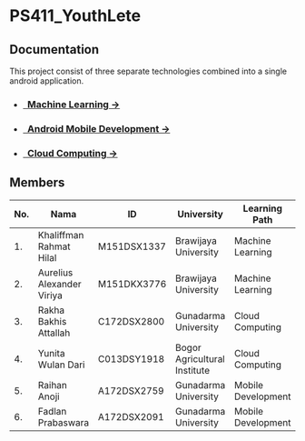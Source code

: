# PS411_YouthLete

## Documentation

This project consist of three separate technologies combined into a single android application.

- ### [&nbsp;&nbsp;Machine Learning &rarr;]()
- ### [&nbsp;&nbsp;Android Mobile Development &rarr;](https://github.com/Fadlanprabaswara/YouthLete)
- ### [&nbsp;&nbsp;Cloud Computing &rarr;]()

## Members

| No. | Nama                      | ID            | University                    | Learning Path        |
|-----|---------------------------|---------------|-------------------------------|----------------------|
| 1.  | Khaliffman Rahmat Hilal   | M151DSX1337   | Brawijaya University          | Machine Learning     |
| 2.  | Aurelius Alexander Viriya | M151DKX3776   | Brawijaya University          | Machine Learning     |
| 3.  | Rakha Bakhis Attallah     | C172DSX2800   | Gunadarma University          | Cloud Computing      |
| 4.  | Yunita Wulan Dari         | C013DSY1918   | Bogor Agricultural Institute  | Cloud Computing      |
| 5.  | Raihan Anoji              | A172DSX2759   | Gunadarma University          | Mobile Development   |
| 6.  | Fadlan Prabaswara         | A172DSX2091   | Gunadarma University          | Mobile Development   |
